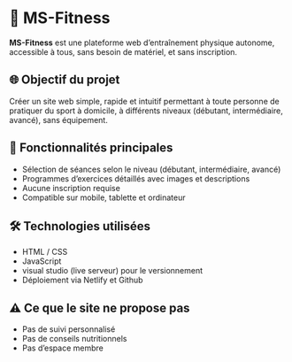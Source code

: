 # 💪 MS-Fitness

**MS-Fitness** est une plateforme web d’entraînement physique autonome, accessible à tous, sans besoin de matériel, et sans inscription.

## 🌐 Objectif du projet

Créer un site web simple, rapide et intuitif permettant à toute personne de pratiquer du sport à domicile, à différents niveaux (débutant, intermédiaire, avancé), sans équipement.

## 📌 Fonctionnalités principales

- Sélection de séances selon le niveau (débutant, intermédiaire, avancé)
- Programmes d’exercices détaillés avec images et descriptions
- Aucune inscription requise
- Compatible sur mobile, tablette et ordinateur

## 🛠️ Technologies utilisées

- HTML / CSS
- JavaScript
- visual studio (live serveur) pour le versionnement
- Déploiement via Netlify et Github

## ⚠️ Ce que le site ne propose pas

- Pas de suivi personnalisé
- Pas de conseils nutritionnels
- Pas d’espace membre

